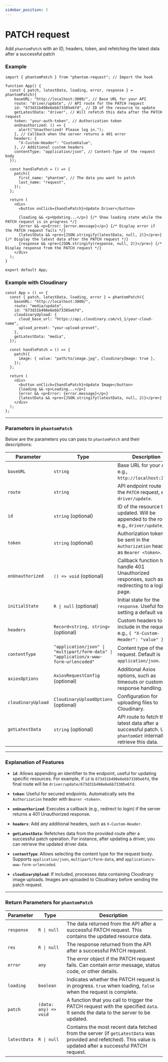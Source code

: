 ```yaml
---
sidebar_position: 3
---
```


# PATCH request

Add `phantomPatch` with an ID, headers, token, and refetching the latest data after a successful patch

### Example 

```tsx
import { phantomPatch } from "phantom-request"; // Import the hook

function App() {
  const { patch, latestData, loading, error, response } = phantomPatch({
    baseURL: "http://localhost:3000/", // Base URL for your API
    route: "driver/update", // API route for the PATCH request
    id: "673d31b498e6ebb73305e6fd", // ID of the resource to update
    getLatestData: "driver", // Will refetch this data after the PATCH request
    token: "your-auth-token", // Authorization token
    onUnauthorized: () => {
      alert("Unauthorized! Please log in.");
    }, // Callback when the server returns a 401 error
    headers: {
      "X-Custom-Header": "CustomValue",
    }, // Additional custom headers
    contentType: "application/json", // Content-Type of the request body
  });

  const handlePatch = () => {
    patch({
      first_name: "phantom", // The data you want to patch
      last_name: "request",
    });
  };

  return (
    <div>
      <button onClick={handlePatch}>Update Driver</button>

      {loading && <p>Updating...</p>} {/* Show loading state while the PATCH request is in progress */}
      {error && <p>Error: {error.message}</p>} {/* Display error if the PATCH request fails */}
      {latestData && <pre>{JSON.stringify(latestData, null, 2)}</pre>} {/* Display the latest data after the PATCH request */}
      {response && <pre>{JSON.stringify(response, null, 2)}</pre>} {/* Display response from the PATCH request */}
    </div>
  );
}

export default App;
```

### Example with Cloudinary

```tsx
const App = () => {
  const { patch, latestData, loading, error } = phantomPatch({
    baseURL: "http://localhost:3000/",
    route: "media/update",
    id: "673d31b498e6ebb73305e6fd",
    cloudinaryUpload: {
      cloud_base_url: "https://api.cloudinary.com/v1_1/your-cloud-name",
      upload_preset: "your-upload-preset",
    },
    getLatestData: "media",
  });

  const handlePatch = () => {
    patch({
      image: { value: "path/to/image.jpg", CloudinaryImage: true },
    });
  };

  return (
    <div>
      <button onClick={handlePatch}>Update Image</button>
      {loading && <p>Loading...</p>}
      {error && <p>Error: {error.message}</p>}
      {latestData && <pre>{JSON.stringify(latestData, null, 2)}</pre>}
    </div>
  );
};
```

---

### Parameters in `phantomPatch`

Below are the parameters you can pass to `phantomPatch` and their descriptions:

| Parameter          | Type                              | Description                                                                                                                                 |
|--------------------|-----------------------------------|---------------------------------------------------------------------------------------------------------------------------------------------|
| `baseURL`          | `string`                         | Base URL for your API, e.g., `http://localhost:3000/`.                                                                                      |
| `route`            | `string`                         | API endpoint route for the `PATCH` request, e.g., `driver/update`.                                                                          |
| `id`               | `string` (optional)              | ID of the resource to be updated. Will be appended to the route, e.g., `driver/update/:id`.                                                 |
| `token`            | `string` (optional)              | Authorization token to be sent in the `Authorization` header as `Bearer <token>`.                                                           |
| `onUnauthorized`   | `() => void` (optional)          | Callback function to handle 401 Unauthorized responses, such as redirecting to a login page.                                                |
| `initialState`     | `R \| null` (optional)            | Initial state for the `response`. Useful for setting a default value.                                                                       |
| `headers`          | `Record<string, string>` (optional) | Custom headers to include in the request, e.g., `{ "X-Custom-Header": "value" }`.                                                           |
| `contentType`      | `"application/json" \| "multipart/form-data" \| "application/x-www-form-urlencoded"` | Content type of the request. Default is `application/json`.                                          |
| `axiosOptions`     | `AxiosRequestConfig` (optional)  | Additional Axios options, such as timeouts or custom response handling.                                                                     |
| `cloudinaryUpload` | `CloudinaryUploadOptions` (optional) | Configuration for uploading files to Cloudinary.                                                                                            |
| `getLatestData`    | `string` (optional)              | API route to fetch the latest data after a successful patch. Uses `phantomGet` internally to retrieve this data.                           |

---

### Explanation of Features

- **`id`**: Allows appending an identifier to the endpoint, useful for updating specific resources. For example, if `id` is `673d31b498e6ebb73305e6fd`, the final route will be `driver/update/673d31b498e6ebb73305e6fd`.
  
- **`token`**: Useful for secured endpoints. Automatically sets the `Authorization` header with `Bearer <token>`.

- **`onUnauthorized`**: Executes a callback (e.g., redirect to login) if the server returns a 401 Unauthorized response.

- **`headers`**: Add any additional headers, such as `X-Custom-Header`.

- **`getLatestData`**: Refetches data from the provided route after a successful patch operation. For instance, after updating a driver, you can retrieve the updated driver data.

- **`contentType`**: Allows selecting the content type for the request body. Supports `application/json`, `multipart/form-data`, and `application/x-www-form-urlencoded`.

- **`cloudinaryUpload`**: If included, processes data containing Cloudinary image uploads. Images are uploaded to Cloudinary before sending the patch request.

---

### Return Parameters for `phantomPatch`

| Parameter         | Type                         | Description                                                                                              |
|-------------------|------------------------------|----------------------------------------------------------------------------------------------------------|
| `response`        | `R \| null`                    | The data returned from the API after a successful PATCH request. This contains the updated resource data. |
| `res`        | `R \| null`                    | The response returned from the API after a successful PATCH request. |
| `error`           | `any`                         | The error object if the PATCH request fails. Can contain error message, status code, or other details.    |
| `loading`         | `boolean`                     | Indicates whether the PATCH request is in progress. `true` when loading, `false` when the request is complete. |
| `patch`           | `(data: any) => void`         | A function that you call to trigger the PATCH request with the specified `data`. It sends the data to the server to be updated. |
| `latestData`      | `R \| null`                    | Contains the most recent data fetched from the server (if `getLatestData` was provided and refetched). This value is updated after a successful PATCH request. |
